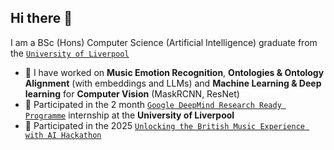 ## Hi there 👋

I am a BSc (Hons) Computer Science (Artificial Intelligence) graduate from the [`University of Liverpool`](https://www.liverpool.ac.uk/courses/computer-science-bsc-hons)

- 🔭 I have worked on **Music Emotion Recognition**, **Ontologies & Ontology Alignment** (with embeddings and LLMs) and **Machine Learning & Deep learning** for **Computer Vision** (MaskRCNN, ResNet)
- 🤵 Participated in the 2 month [`Google DeepMind Research Ready Programme`](https://raeng.org.uk/programmes-and-prizes/programmes/uk-grants-and-prizes/support-for-research/research-ready/) internship at the **University of Liverpool**
- 🎹 Participated in the 2025 [`Unlocking the British Music Experience with AI Hackathon`](https://news.liverpool.ac.uk/2025/04/02/unlocking-the-british-music-experience-with-ai-hackathon/)


